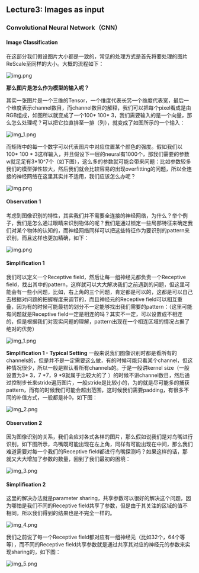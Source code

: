 ## Lecture3: Images as input
### Convolutional Neural Network（CNN）
#### Image Classification
在这部分我们假设图片大小都是一致的，常见的处理方式是首先将要处理的图片ReScale至同样的大小。大概的流程如下：

![img.png](figure/img.png)

**那么图片是怎么作为模型的输入呢？**

其实一张图片是一个三维的Tensor，一个维度代表长另一个维度代表宽，最后一个维度表示channel数目，而channel数目的解释，我们可以把每个pixel看成是由RGB组成，如图所以就变成了一个100* 100* 3，我们需要输入的是一个向量，那么怎么处理呢？可以把它拉直排至一排（列），就变成了如图所示的一个输入：

![img_1.png](figure/img_1.png)

而矩阵中的每一个数字可以代表图片中对应位置某个颜色的强度。假如我们以100* 100 * 3这样输入，并且假设下一层的neural有1000个，那我们需要的参数w就足足有3*10^7个（如下图），这么多的参数就可能会带来问题：比如参数较多我们的模型弹性较大，然后我们就会比较容易的出现overfitting的问题，所以全连接的神经网络在这里其实并不适用，我们应该怎么办呢？

![img.png](figure/img_2.png)

#### Observation 1
考虑到图像识别的特性，其实我们并不需要全连接的神经网络，为什么？举个例子，我们是怎么通过眼睛来识别物体的呢？我们是通过锁定一些局部特征来确定我们对某个物体的认知的，而神经网络同样可以把这些特征作为要识别的pattern来识别，而且这样也更加精确，如下：

![img.png](img.png)

#### Simplification 1
我们可以定义一个Receptive field，然后让每一组神经元都负责一个Receptive field，找出其中的pattern，这样就可以大大解决我们之前遇到的问题，但这里可能会有一些小问题，比如，右上角的三个问题，肯定都是可以的，这都是可以自己去根据对问题的把握程度来调节的，而且神经元的Receptive field可以相互重叠，因为有的时候可能最初的划分不一定能够找出我们需要的pattern：（这里可能有问题就是Receptive field一定是相连的吗？其实不一定，可以设置成不相连的，但是根据我们对现实问题的理解，pattern出现在一个相连区域的情况占据了绝对的优势）

![img_1.png](img_1.png)

**Simplification 1 - Typical Setting**
一般来说我们图像识别时都是看所有的channels的，但是并不是一定需要这么做，有的时候可能只看某个channel，但这种情况很少，所以一般是默认看所有channels的。于是一般讲kernel size（一般设置为3* 3，7 *7，9 *9就属于比较大的了 ）的时候不讲channel数目，然后通过控制步长来stride遍历图片，一般stride是比较小的，为的就是尽可能多的捕获pattern，而有的时候我们可能会超出范围，这时候我们需要padding，有很多不同的补值方式，一般都是补0，如下图：

![img_2.png](img_2.png)

#### Observation 2
因为图像识别的关系，我们会应对各式各样的图片，那么假如说我们是对鸟嘴进行识别，如下图所示，鸟嘴既可能出现在左上角，同样有可能出现在中间，那么我们难道需要对每一个我们的Receptive field都进行鸟嘴探测吗？如果这样的话，那就又大大增加了参数的数量，回到了我们最初的困境：

![img_3.png](img_3.png)

#### Simplification 2
这里的解决办法就是parameter sharing，共享参数可以很好的解决这个问题，因为哪怕是我们不同的Receptive field共享了参数，但是由于其关注的区域的值不相同，所以我们得到的结果也是不完全一样的。

![img_4.png](img_4.png)

我们之前说了每一个Receptive field都对应有一组神经元（比如32个，64个等等），而不同的Receptive field共享参数就是通过共享其对应的神经元的参数来实现sharing的，如下图：

![img_5.png](img_5.png)
